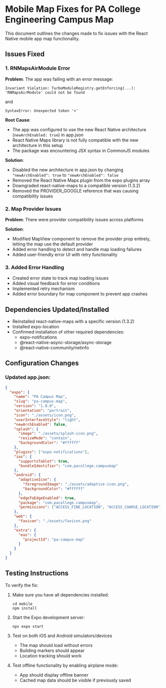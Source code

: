 # Mobile Map Fixes for PA College Engineering Campus Map

This document outlines the changes made to fix issues with the React Native mobile app map functionality.

## Issues Fixed

### 1. RNMapsAirModule Error

**Problem**: The app was failing with an error message:

```
Invariant Violation: TurboModuleRegistry.getEnforcing(...): 'RNMapsAirModule' could not be found
```

and

```
SyntaxError: Unexpected token '<'
```

**Root Cause**:

- The app was configured to use the new React Native architecture (`newArchEnabled: true`) in app.json
- React Native Maps library is not fully compatible with the new architecture in this setup
- The package was encountering JSX syntax in CommonJS modules

**Solution**:

- Disabled the new architecture in app.json by changing `"newArchEnabled": true` to `"newArchEnabled": false`
- Removed the React Native Maps plugin from the expo plugins array
- Downgraded react-native-maps to a compatible version (1.3.2)
- Removed the PROVIDER_GOOGLE reference that was causing compatibility issues

### 2. Map Provider Issues

**Problem**: There were provider compatibility issues across platforms

**Solution**:

- Modified MapView component to remove the provider prop entirely, letting the map use the default provider
- Added error handling to detect and handle map loading failures
- Added user-friendly error UI with retry functionality

### 3. Added Error Handling

- Created error state to track map loading issues
- Added visual feedback for error conditions
- Implemented retry mechanism
- Added error boundary for map component to prevent app crashes

## Dependencies Updated/Installed

- Reinstalled react-native-maps with a specific version (1.3.2)
- Installed expo-location
- Confirmed installation of other required dependencies:
  - expo-notifications
  - @react-native-async-storage/async-storage
  - @react-native-community/netinfo

## Configuration Changes

### Updated app.json:

```json
{
  "expo": {
    "name": "PA Campus Map",
    "slug": "pa-campus-map",
    "version": "1.0.0",
    "orientation": "portrait",
    "icon": "./assets/icon.png",
    "userInterfaceStyle": "light",
    "newArchEnabled": false,
    "splash": {
      "image": "./assets/splash-icon.png",
      "resizeMode": "contain",
      "backgroundColor": "#ffffff"
    },
    "plugins": ["expo-notifications"],
    "ios": {
      "supportsTablet": true,
      "bundleIdentifier": "com.pacollege.campusmap"
    },
    "android": {
      "adaptiveIcon": {
        "foregroundImage": "./assets/adaptive-icon.png",
        "backgroundColor": "#ffffff"
      },
      "edgeToEdgeEnabled": true,
      "package": "com.pacollege.campusmap",
      "permissions": ["ACCESS_FINE_LOCATION", "ACCESS_COARSE_LOCATION"]
    },
    "web": {
      "favicon": "./assets/favicon.png"
    },
    "extra": {
      "eas": {
        "projectId": "pa-campus-map"
      }
    }
  }
}
```

## Testing Instructions

To verify the fix:

1. Make sure you have all dependencies installed:

   ```
   cd mobile
   npm install
   ```

2. Start the Expo development server:

   ```
   npx expo start
   ```

3. Test on both iOS and Android simulators/devices

   - The map should load without errors
   - Building markers should appear
   - Location tracking should work

4. Test offline functionality by enabling airplane mode:
   - App should display offline banner
   - Cached map data should be visible if previously saved
